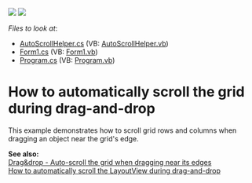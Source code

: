 <!-- default badges list -->
[![](https://img.shields.io/badge/Open_in_DevExpress_Support_Center-FF7200?style=flat-square&logo=DevExpress&logoColor=white)](https://supportcenter.devexpress.com/ticket/details/E1475)
[![](https://img.shields.io/badge/📖_How_to_use_DevExpress_Examples-e9f6fc?style=flat-square)](https://docs.devexpress.com/GeneralInformation/403183)
<!-- default badges end -->
<!-- default file list -->
*Files to look at*:

* [AutoScrollHelper.cs](./CS/AutoScrollTimer/AutoScrollHelper.cs) (VB: [AutoScrollHelper.vb](./VB/AutoScrollTimer/AutoScrollHelper.vb))
* [Form1.cs](./CS/AutoScrollTimer/Form1.cs) (VB: [Form1.vb](./VB/AutoScrollTimer/Form1.vb))
* [Program.cs](./CS/AutoScrollTimer/Program.cs) (VB: [Program.vb](./VB/AutoScrollTimer/Program.vb))
<!-- default file list end -->
# How to automatically scroll the grid during drag-and-drop


<p>This example demonstrates how to scroll grid rows and columns when dragging an object near the grid's edge.</p><p><strong>See also:</strong><br />
<a href="https://www.devexpress.com/Support/Center/p/A2109">Drag&drop - Auto-scroll the grid when dragging near its edges</a><br />
<a href="https://www.devexpress.com/Support/Center/p/E2414">How to automatically scroll the LayoutView during drag-and-drop</a></p>

<br/>



